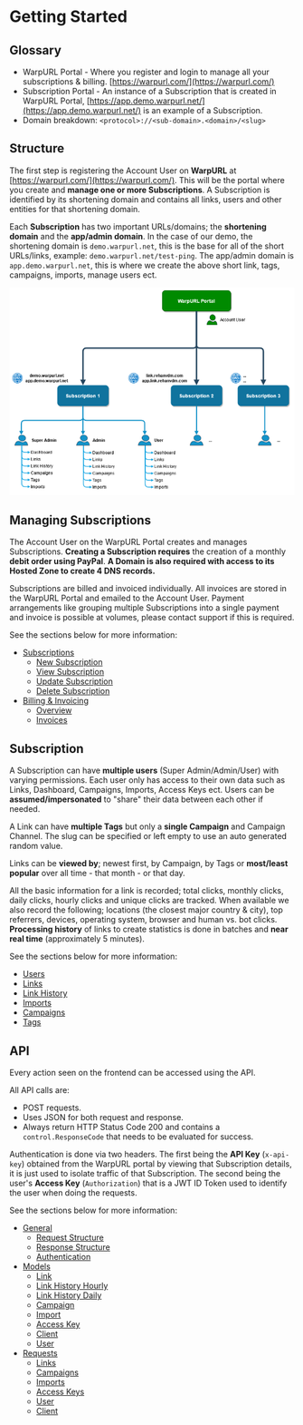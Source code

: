 # Getting Started

## Glossary

- WarpURL Portal - Where you register and login to manage all your subscriptions & billing. [https://warpurl.com/](https://warpurl.com/)
- Subscription Portal - An instance of a Subscription that is created in WarpURL Portal, [https://app.demo.warpurl.net/](https://app.demo.warpurl.net/)
  is an example of a Subscription.
- Domain breakdown: `<protocol>://<sub-domain>.<domain>/<slug>`  

## Structure

The first step is registering the Account User on **WarpURL** at [https://warpurl.com/](https://warpurl.com/). This will be the portal
where you create and **manage one or more Subscriptions**. A Subscription is identified by its shortening domain and contains
all links, users and other entities for that shortening domain. 

Each **Subscription** has two important URLs/domains; the **shortening domain** and the **app/admin domain**. In the case of our demo,
the shortening domain is `demo.warpurl.net`, this is the base for all of the short URLs/links, example: `demo.warpurl.net/test-ping`.
The app/admin domain is `app.demo.warpurl.net`, this is where we create the above short link, tags, campaigns, imports,
manage users ect. 

![An image](./images/warpurl_structure.png)


## Managing Subscriptions

The Account User on the WarpURL Portal creates and manages Subscriptions. **Creating a Subscription requires** the creation of
a monthly **debit order using PayPal**. **A Domain is also required with access to its Hosted Zone to create 4 DNS records.**

Subscriptions are billed and invoiced individually. All invoices are stored in the WarpURL Portal and emailed to the Account User. 
Payment arrangements like grouping multiple Subscriptions into a single payment and invoice is possible at volumes,
please contact support if this is required. 

See the sections below for more information:

- [Subscriptions](../managing-subscriptions/subscription.html)
  - [New Subscription](../managing-subscriptions/subscription.html#new-subscription)
  - [View Subscription](../managing-subscriptions/subscription.html#view-subscription)
  - [Update Subscription](../managing-subscriptions/subscription.html#update-subscription)
  - [Delete Subscription](../managing-subscriptions/subscription.html#delete-subscription)
- [Billing & Invoicing](../managing-subscriptions/billing_and_invoicing.html)
  - [Overview](../managing-subscriptions/billing_and_invoicing.html#overview)
  - [Invoices](../managing-subscriptions/billing_and_invoicing.html#invoices)

## Subscription

A Subscription can have **multiple users** (Super Admin/Admin/User) with varying permissions. 
Each user only has access to their own data such as Links, Dashboard, Campaigns, Imports, Access Keys ect. 
Users can be **assumed/impersonated** to "share" their data between each other if needed. 

A Link can have **multiple Tags** but only a **single Campaign** and Campaign Channel. 
The slug can be specified or left empty to use an auto generated random value. 

Links can be **viewed by**; newest first, by Campaign, by Tags or **most/least popular** over all time - that month - or that day.

All the basic information for a link is recorded; total clicks, monthly clicks, daily clicks, hourly clicks and unique clicks are tracked. 
When available we also record the following; locations (the closest major country & city), top referrers, devices, operating system, browser and human vs. bot clicks.
**Processing history** of links to create statistics is done in batches and **near real time** (approximately 5 minutes).

See the sections below for more information:

- [Users](../subscription/subscription.html#users)
- [Links](../subscription/subscription.html#links)
- [Link History](../subscription/subscription.html#link-history)
- [Imports](../subscription/subscription.html#imports)
- [Campaigns](../subscription/subscription.html#campaigns)
- [Tags](../subscription/subscription.html#tags)
 

## API

Every action seen on the frontend can be accessed using the API. 

All API calls are:
- POST requests.
- Uses JSON for both request and response.
- Always return HTTP Status Code 200 and contains a `control.ResponseCode` that needs to be evaluated for success.

Authentication is done via two headers.
The first being the **API Key** (`x-api-key`) obtained from the WarpURL portal by viewing that Subscription details,
it is just used to isolate traffic of that Subscription. 
The second being the user's **Access Key** (`Authorization`) that is a JWT ID Token used to identify the user when doing the
requests.

See the sections below for more information:

- [General](../api/)
  - [Request Structure](../api/#request-structure)
  - [Response Structure](../api/#response-structure)
  - [Authentication](../api/#authentication)
- [Models](../api/model.html)
  - [Link](../api/model.html#link)
  - [Link History Hourly](../api/model.html#link-history-hourly)
  - [Link History Daily](../api/model.html#link-history-daily)
  - [Campaign](../api/model.html#campaign)
  - [Import](../api/model.html#import)
  - [Access Key](../api/model.html#access-key)
  - [Client](../api/model.html#client)
  - [User](../api/model.html#user)
- [Requests](../api/link.html)
  - [Links](../api/link.html#links)
  - [Campaigns](../api/campaign.html#campaigns)
  - [Imports](../api/db_import.html#imports)
  - [Access Keys](../api/access_key.html#access-keys)
  - [User](../api/user.html#user)
  - [Client](../api/client.html#client)

 
